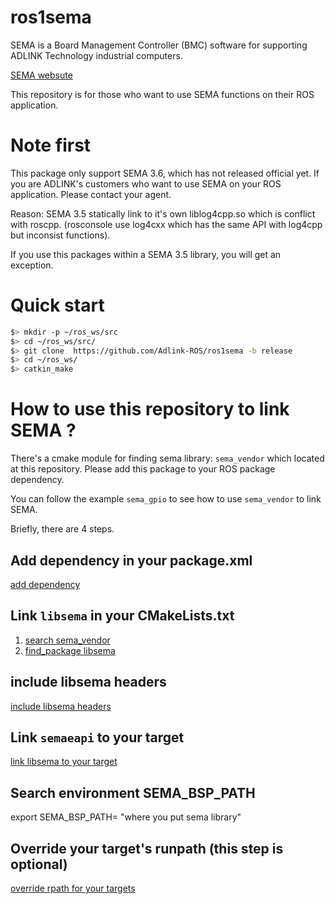 # ros1sema

SEMA is a Board Management Controller (BMC) software for supporting ADLINK Technology industrial computers.

[SEMA websute](https://www.adlinktech.com/Products/Industrial_IoT_and_Cloud_solutions/SEMA_Smart_Embedded_Management_Agent/SEMA?lang=en)

This repository is for those who want to use SEMA functions on their ROS application.

# Note first

This package only support SEMA 3.6, which has not released official yet. If you are ADLINK's customers who want to use SEMA on your ROS application. Please contact your agent.

Reason: SEMA 3.5 statically link to it's own liblog4cpp.so which is conflict with roscpp. (rosconsole use log4cxx which has the same API with log4cpp but inconsist functions).

If you use this packages within a SEMA 3.5 library, you will get an exception.

# Quick start

```bash
$> mkdir -p ~/ros_ws/src
$> cd ~/ros_ws/src/
$> git clone  https://github.com/Adlink-ROS/ros1sema -b release
$> cd ~/ros_ws/
$> catkin_make
```

# How to use this repository to link SEMA ?

There's a cmake module for finding sema library: `sema_vendor` which located at this repository. Please add this package to your ROS package dependency.

You can follow the example `sema_gpio` to see how to use `sema_vendor` to link SEMA.

Briefly, there are 4 steps.

## Add dependency in your package.xml

[add dependency](https://github.com/Adlink-ROS/ros1sema/blob/1df3b170932971b1e6c566675773ea11e022873e/sema_gpio/package.xml#L18)

## Link `libsema` in your CMakeLists.txt

1. [search sema_vendor](https://github.com/Adlink-ROS/ros1sema/blob/1df3b170932971b1e6c566675773ea11e022873e/sema_gpio/CMakeLists.txt#L19)
2. [find_package libsema](https://github.com/Adlink-ROS/ros1sema/blob/1df3b170932971b1e6c566675773ea11e022873e/sema_gpio/CMakeLists.txt#L21)

## include libsema headers

[include libsema headers](https://github.com/Adlink-ROS/ros1sema/blob/1df3b170932971b1e6c566675773ea11e022873e/sema_gpio/CMakeLists.txt#L23)

## Link `semaeapi` to your target

[link libsema to your target](https://github.com/Adlink-ROS/ros1sema/blob/1df3b170932971b1e6c566675773ea11e022873e/sema_gpio/CMakeLists.txt#L38)

## Search environment SEMA_BSP_PATH

export SEMA_BSP_PATH= "where you put sema library"

## Override your target's  runpath (this step is optional)

[override rpath for your targets](https://github.com/Adlink-ROS/ros1sema/blob/1df3b170932971b1e6c566675773ea11e022873e/sema_gpio/CMakeLists.txt#L41)
